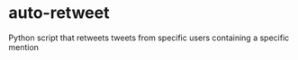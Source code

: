 # auto-retweet
Python script that retweets tweets from specific users containing a specific mention
